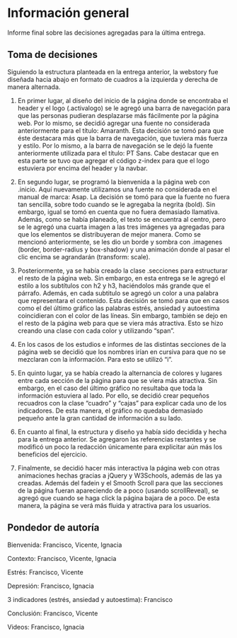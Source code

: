# Información general

Informe final sobre las decisiones agregadas para la última entrega.

## Toma de decisiones

Siguiendo la estructura planteada en la entrega anterior, la webstory fue diseñada hacia abajo en formato de cuadros a la izquierda y derecha de manera alternada.

1.	En primer lugar, al diseño del inicio de la página donde se encontraba el header y el logo (.activalogo) se le agregó una barra de navegación para que las personas pudieran desplazarse más fácilmente por la página web. Por lo mismo, se decidió agregar una fuente no considerada anteriormente para el título: Amaranth. Esta decisión se tomó para que éste destacara más que la barra de navegación, que tuviera más fuerza y estilo. Por lo mismo, a la barra de navegación se le dejó la fuente anteriormente utilizada para el título: PT Sans. Cabe destacar que en esta parte se tuvo que agregar el código z-index para que el logo estuviera por encima del header y la navbar.

2.	En segundo lugar, se programó la bienvenida a la página web con .inicio. Aquí nuevamente utilizamos una fuente no considerada en el manual de marca: Asap. La decisión se tomó para que la fuente no fuera tan sencilla, sobre todo cuando se le agregaba la negrita (bold). Sin embargo, igual se tomó en cuenta que no fuera demasiado llamativa. Además, como se había planeado, el texto se encuentra al centro, pero se le agregó una cuarta imagen a las tres imágenes ya agregadas para que los elementos se distribuyeran de mejor manera. Como se mencionó anteriormente, se les dio un borde y sombra con .imagenes (border, border-radius y box-shadow) y una animación donde al pasar el clic encima se agrandarán (transform: scale).

3.	Posteriormente, ya se había creado la clase .secciones para estructurar el resto de la página web. Sin embargo, en esta entrega se le agregó el estilo a los subtítulos con h2 y h3, haciéndolos más grande que el párrafo. Además, en cada subtitulo se agregó un color a una palabra que representara el contenido. Esta decisión se tomó para que en casos como el del último gráfico las palabras estrés, ansiedad y autoestima coincidieran con el color de las líneas. Sin embargo, también se dejo en el resto de la página web para que se viera más atractiva. Esto se hizo creando una clase con cada color y utilizando “span”.

4.	En los casos de los estudios e informes de las distintas secciones de la página web se decidió que los nombres irían en cursiva para que no se mezclaran con la información. Para esto se utilizó “i”.


5.	En quinto lugar, ya se había creado la alternancia de colores y lugares entre cada sección de la página para que se viera más atractiva. Sin embargo, en el caso del último gráfico no resultaba que toda la información estuviera al lado. Por ello, se decidió crear pequeños recuadros con la clase “cuadro” y “cajas” para explicar cada uno de los indicadores. De esta manera, el gráfico no quedaba demasiado pequeño ante la gran cantidad de información a su lado.

6.	En cuanto al final, la estructura y diseño ya había sido decidida y hecha para la entrega anterior. Se agregaron las referencias restantes y se modificó un poco la redacción únicamente para explicitar aún más los beneficios del ejercicio.

7.	Finalmente, se decidió hacer más interactiva la página web con otras animaciones hechas gracias a jQuery y W3Schools, además de las ya creadas. Además del fadein y el Smooth Scroll para que las secciones de la página fueran apareciendo de a poco (usando scrollReveal), se agregó que cuando se haga click la página bajara de a poco. De esta manera, la página se verá más fluida y atractiva para los usuarios.

## Pondedor de autoría

Bienvenida: Francisco, Vicente, Ignacia

Contexto: Francisco, Vicente, Ignacia

Estrés: Francisco, Vicente

Depresión: Francisco, Ignacia

3 indicadores (estrés, ansiedad y autoestima): Francisco

Conclusión: Francisco, Vicente

Videos: Francisco, Ignacia

